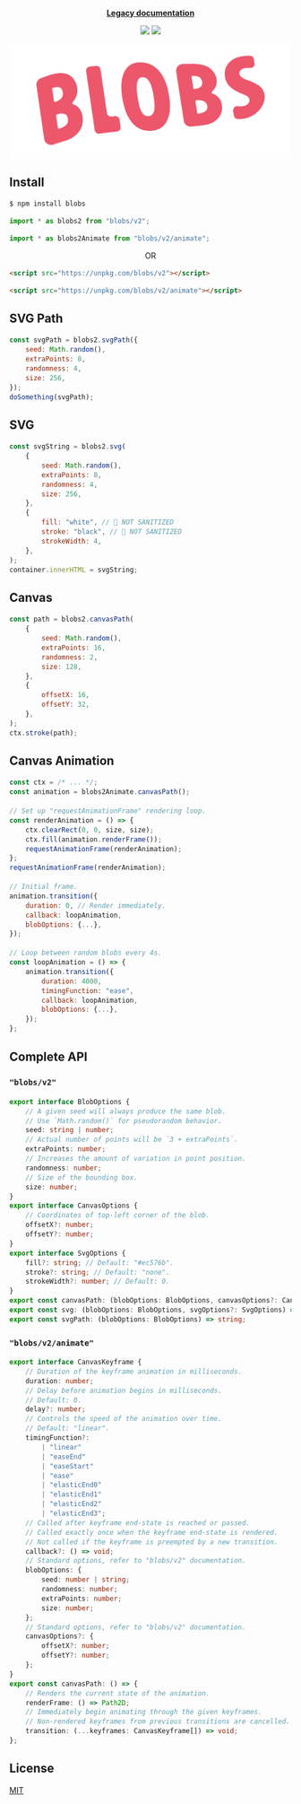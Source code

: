 <p align="center">
    <a href="https://github.com/g-harel/blobs/blob/master/README.legacy.md"><b>Legacy documentation</b></a>
</p>

<p align="center">
    <a href="https://www.npmjs.com/package/blobs"><!--
     --><img src="https://img.shields.io/npm/v/blobs.svg"><!--
 --></a>
    <a href="https://github.com/g-harel/blobs/actions?query=workflow%3Aon-push"><!--
     --><img src="https://img.shields.io/github/workflow/status/g-harel/blobs/on-push"><!--
 --></a>
</p>

<p align="center">
    <a href="https://blobs.dev">
        <img src="./assets/logo.svg?sanitize=true">
    </a>
</p>

## Install

```bash
$ npm install blobs
```

```ts
import * as blobs2 from "blobs/v2";
```

```ts
import * as blobs2Animate from "blobs/v2/animate";
```

<p align="center">
    OR
</p>

```html
<script src="https://unpkg.com/blobs/v2"></script>
```

```html
<script src="https://unpkg.com/blobs/v2/animate"></script>
```

## SVG Path

```js
const svgPath = blobs2.svgPath({
    seed: Math.random(),
    extraPoints: 8,
    randomness: 4,
    size: 256,
});
doSomething(svgPath);
```

## SVG

```js
const svgString = blobs2.svg(
    {
        seed: Math.random(),
        extraPoints: 8,
        randomness: 4,
        size: 256,
    },
    {
        fill: "white", // 🚨 NOT SANITIZED
        stroke: "black", // 🚨 NOT SANITIZED
        strokeWidth: 4,
    },
);
container.innerHTML = svgString;
```

## Canvas

```js
const path = blobs2.canvasPath(
    {
        seed: Math.random(),
        extraPoints: 16,
        randomness: 2,
        size: 128,
    },
    {
        offsetX: 16,
        offsetY: 32,
    },
);
ctx.stroke(path);
```

## Canvas Animation

```js
const ctx = /* ... */;
const animation = blobs2Animate.canvasPath();

// Set up "requestAnimationFrame" rendering loop.
const renderAnimation = () => {
    ctx.clearRect(0, 0, size, size);
    ctx.fill(animation.renderFrame());
    requestAnimationFrame(renderAnimation);
};
requestAnimationFrame(renderAnimation);

// Initial frame.
animation.transition({
    duration: 0, // Render immediately.
    callback: loopAnimation,
    blobOptions: {...},
});

// Loop between random blobs every 4s.
const loopAnimation = () => {
    animation.transition({
        duration: 4000,
        timingFunction: "ease",
        callback: loopAnimation,
        blobOptions: {...},
    });
};
```

## Complete API

### `"blobs/v2"`

```ts
export interface BlobOptions {
    // A given seed will always produce the same blob.
    // Use `Math.random()` for pseudorandom behavior.
    seed: string | number;
    // Actual number of points will be `3 + extraPoints`.
    extraPoints: number;
    // Increases the amount of variation in point position.
    randomness: number;
    // Size of the bounding box.
    size: number;
}
export interface CanvasOptions {
    // Coordinates of top-left corner of the blob.
    offsetX?: number;
    offsetY?: number;
}
export interface SvgOptions {
    fill?: string; // Default: "#ec576b".
    stroke?: string; // Default: "none".
    strokeWidth?: number; // Default: 0.
}
export const canvasPath: (blobOptions: BlobOptions, canvasOptions?: CanvasOptions) => Path2D;
export const svg: (blobOptions: BlobOptions, svgOptions?: SvgOptions) => string;
export const svgPath: (blobOptions: BlobOptions) => string;
```

### `"blobs/v2/animate"`

```ts
export interface CanvasKeyframe {
    // Duration of the keyframe animation in milliseconds.
    duration: number;
    // Delay before animation begins in milliseconds.
    // Default: 0.
    delay?: number;
    // Controls the speed of the animation over time.
    // Default: "linear".
    timingFunction?:
        | "linear"
        | "easeEnd"
        | "easeStart"
        | "ease"
        | "elasticEnd0"
        | "elasticEnd1"
        | "elasticEnd2"
        | "elasticEnd3";
    // Called after keyframe end-state is reached or passed.
    // Called exactly once when the keyframe end-state is rendered.
    // Not called if the keyframe is preempted by a new transition.
    callback?: () => void;
    // Standard options, refer to "blobs/v2" documentation.
    blobOptions: {
        seed: number | string;
        randomness: number;
        extraPoints: number;
        size: number;
    };
    // Standard options, refer to "blobs/v2" documentation.
    canvasOptions?: {
        offsetX?: number;
        offsetY?: number;
    };
}
export const canvasPath: () => {
    // Renders the current state of the animation.
    renderFrame: () => Path2D;
    // Immediately begin animating through the given keyframes.
    // Non-rendered keyframes from previous transitions are cancelled.
    transition: (...keyframes: CanvasKeyframe[]) => void;
};
```

## License

[MIT](./LICENSE)
